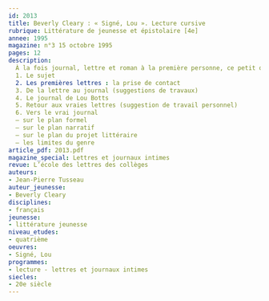 ```yaml
---
id: 2013
title: Beverly Cleary : « Signé, Lou ». Lecture cursive 
rubrique: Littérature de jeunesse et épistolaire [4e]
annee: 1995
magazine: n°3 15 octobre 1995
pages: 12
description: 
  À la fois journal, lettre et roman à la première personne, ce petit ouvrage, rigoureusement construit, alterne savamment les genres (journal, forme épistolaire, roman à la première personne…) et marque une progression nette aux différents niveaux de l’intrigue comme dans le style.
  1. Le sujet
  2. Les premières lettres : la prise de contact
  3. De la lettre au journal (suggestions de travaux)
  4. Le journal de Lou Botts
  5. Retour aux vraies lettres (suggestion de travail personnel)
  6. Vers le vrai journal
  – sur le plan formel
  – sur le plan narratif
  – sur le plan du projet littéraire
  – les limites du genre
article_pdf: 2013.pdf
magazine_special: Lettres et journaux intimes
revue: L’école des lettres des collèges
auteurs:
- Jean-Pierre Tusseau
auteur_jeunesse:
- Beverly Cleary
disciplines:
- français
jeunesse:
- littérature jeunesse
niveau_etudes:
- quatrième
oeuvres:
- Signé, Lou
programmes:
- lecture - lettres et journaux intimes
siecles:
- 20e siècle
---
```

